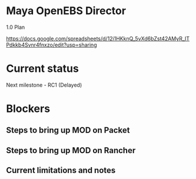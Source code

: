 # Maya OpenEBS Director

1.0 Plan

https://docs.google.com/spreadsheets/d/12i1HKknQ_5vXd6bZst42AMyR_lTPdkkb4Svnr4fnxzo/edit?usp=sharing


# Current status 
Next milestone - RC1 (Delayed)

# Blockers


## Steps to bring up MOD on Packet


## Steps to bring up MOD on Rancher

## Current limitations and notes
